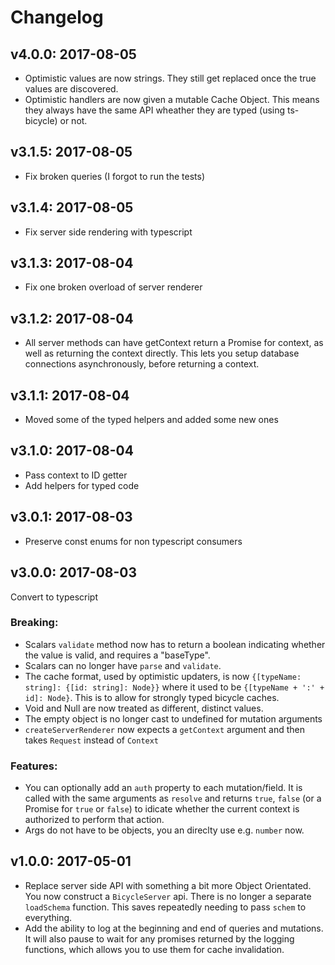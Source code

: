 # Changelog

## v4.0.0: 2017-08-05

 - Optimistic values are now strings. They still get replaced once the true values are discovered.
 - Optimistic handlers are now given a mutable Cache Object. This means they always have the same API wheather they are typed (using ts-bicycle) or not.

## v3.1.5: 2017-08-05

 - Fix broken queries (I forgot to run the tests)

## v3.1.4: 2017-08-05

 - Fix server side rendering with typescript

## v3.1.3: 2017-08-04

 - Fix one broken overload of server renderer

## v3.1.2: 2017-08-04

 - All server methods can have getContext return a Promise for context, as well as returning the context directly.  This lets you setup database connections asynchronously, before returning a context.

## v3.1.1: 2017-08-04

 - Moved some of the typed helpers and added some new ones

## v3.1.0: 2017-08-04

 - Pass context to ID getter
 - Add helpers for typed code

## v3.0.1: 2017-08-03

 - Preserve const enums for non typescript consumers

## v3.0.0: 2017-08-03

Convert to typescript

### Breaking:

 - Scalars `validate` method now has to return a boolean indicating whether the value is valid, and requires a "baseType".
 - Scalars can no longer have `parse` and `validate`.
 - The cache format, used by optimistic updaters, is now `{[typeName: string]: {[id: string]: Node}}` where it used to be `{[typeName + ':' + id]: Node}`. This is to allow for strongly typed bicycle caches.
 - Void and Null are now treated as different, distinct values.
 - The empty object is no longer cast to undefined for mutation arguments
 - `createServerRenderer` now expects a `getContext` argument and then takes `Request` instead of `Context`

 ### Features:

 - You can optionally add an `auth` property to each mutation/field. It is called with the same arguments as `resolve` and returns `true`, `false` (or a Promise for `true` or `false`) to idicate whether the current context is authorized to perform that action.
 - Args do not have to be objects, you an direclty use e.g. `number` now.

## v1.0.0: 2017-05-01

 - Replace server side API with something a bit more Object Orientated. You now construct a `BicycleServer` api.  There is no longer a separate `loadSchema` function.  This saves repeatedly needing to pass `schem` to everything.
 - Add the ability to log at the beginning and end of queries and mutations. It will also pause to wait for any promises returned by the logging functions, which allows you to use them for cache invalidation.
